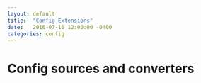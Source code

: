 ```yaml
---
layout: default
title:  "Config Extensions"
date:   2016-07-16 12:00:00 -0400
categories: config
---
```


# Config sources and converters

